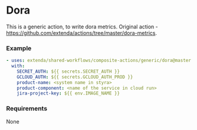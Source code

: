 # Dora

This is a generic action, to write dora metrics.
Original action - https://github.com/extenda/actions/tree/master/dora-metrics.

### Example

```yaml
- uses: extenda/shared-workflows/composite-actions/generic/dora@master
  with: 
    SECRET_AUTH: ${{ secrets.SECRET_AUTH }}
    GCLOUD_AUTH: ${{ secrets.GCLOUD_AUTH_PROD }}
    product-name: <system name in styra>
    product-component: <name of the service in cloud run>
    jira-project-key: ${{ env.IMAGE_NAME }}
```
### Requirements
  
None
